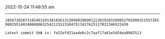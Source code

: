 2022-10-24 11:48:55 am

---

`185872658731814631913818261313049019690122392920318985270189932155726596925514024868806325421235231847511417625117021346522430`

`Latest commit SHA is: fe22efd21aa4ebc2c7aaf17a61e5d54ea89d2513 `
